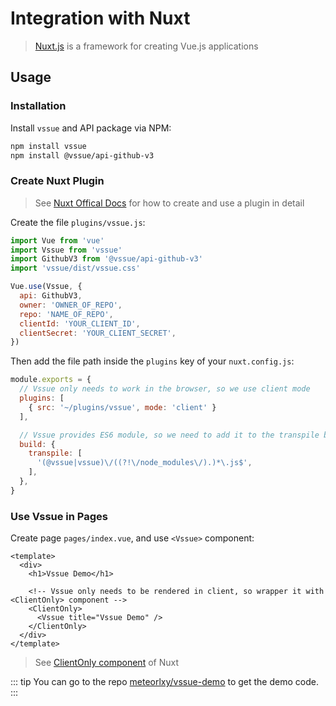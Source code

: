 # Integration with Nuxt

> [Nuxt.js](https://nuxtjs.org) is a framework for creating Vue.js applications

## Usage

### Installation

Install `vssue` and API package via NPM:

```bash
npm install vssue
npm install @vssue/api-github-v3
```

### Create Nuxt Plugin

> See [Nuxt Offical Docs](https://nuxtjs.org/guide/plugins#vue-plugins) for how to create and use a plugin in detail

Create the file `plugins/vssue.js`:

```js
import Vue from 'vue'
import Vssue from 'vssue'
import GithubV3 from '@vssue/api-github-v3'
import 'vssue/dist/vssue.css'

Vue.use(Vssue, {
  api: GithubV3,
  owner: 'OWNER_OF_REPO',
  repo: 'NAME_OF_REPO',
  clientId: 'YOUR_CLIENT_ID',
  clientSecret: 'YOUR_CLIENT_SECRET',
})
```

Then add the file path inside the `plugins` key of your `nuxt.config.js`:

```js
module.exports = {
  // Vssue only needs to work in the browser, so we use client mode
  plugins: [
    { src: '~/plugins/vssue', mode: 'client' }
  ],

  // Vssue provides ES6 module, so we need to add it to the transpile build option
  build: {
    transpile: [
      '(@vssue|vssue)\/((?!\/node_modules\/).)*\.js$',
    ],
  },
}
```

### Use Vssue in Pages

Create page `pages/index.vue`, and use `<Vssue>` component:

```vue
<template>
  <div>
    <h1>Vssue Demo</h1>

    <!-- Vssue only needs to be rendered in client, so wrapper it with <ClientOnly> component -->
    <ClientOnly>
      <Vssue title="Vssue Demo" />
    </ClientOnly>
  </div>
</template>
```

> See [ClientOnly component](https://nuxtjs.org/api/components-client-only#the-lt-client-only-gt-component) of Nuxt

::: tip
You can go to the repo [meteorlxy/vssue-demo](https://github.com/meteorlxy/vssue-demo) to get the demo code.
:::
